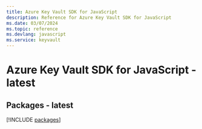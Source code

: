 ```yaml
---
title: Azure Key Vault SDK for JavaScript
description: Reference for Azure Key Vault SDK for JavaScript
ms.date: 03/07/2024
ms.topic: reference
ms.devlang: javascript
ms.service: keyvault
---
```

# Azure Key Vault SDK for JavaScript - latest
## Packages - latest
[!INCLUDE [packages](key-vault-index.md)]